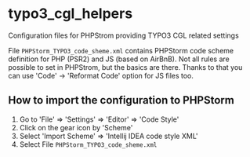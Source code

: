 # typo3_cgl_helpers
Configuration files for PHPStrom providing TYPO3 CGL related settings

File `PHPStorm_TYPO3_code_sheme.xml` contains PHPStorm code scheme definition for PHP (PSR2)
and JS (based on AirBnB).
Not all rules are possible to set in PHPStrom, but the basics are there. Thanks to that you can use 'Code' -> 'Reformat Code' option for JS files too.

## How to import the configuration to PHPStorm

1) Go to 'File' => 'Settings' => 'Editor' => 'Code Style'
2) Click on the gear icon by 'Scheme'
3) Select 'Import Scheme' => 'Intellij IDEA code style XML'
4) Select File `PHPStorm_TYPO3_code_sheme.xml`

